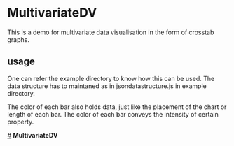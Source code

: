 # MultivariateDV
This is a demo for multivariate data visualisation in the form of crosstab graphs.

## usage
One can refer the example directory to know how this can be used.
The data structure has to maintaned as in jsondatastructure.js in example directory.

The color of each bar also holds data, just like the placement of the chart or length of each bar.
The color of each bar conveys the intensity of certain property.

<a href="#MultivariateDV" name="MultivariateDV">#</a> <b>MultivariateDV</b>
<span id="container">
    <h2 id="caption" align="center" style="font-family:'Helvetica Neue',Arial"></h2>
    <h3 id="subcaption" align="center" style="font-family:'Helvetica Neue',Arial"></h3>
</span>
